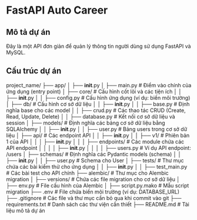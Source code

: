 # FastAPI Auto Career

## Mô tả dự án
Đây là một API đơn giản để quản lý thông tin người dùng sử dụng FastAPI và MySQL.

## Cấu trúc dự án
project_name/
├── app/
│   ├── __init__.py
│   ├── main.py                 # Điểm vào chính của ứng dụng (entry point)
│   ├── core/                   # Cấu hình cốt lõi và các tiện ích
│   │   ├── __init__.py
│   │   ├── config.py           # Cấu hình ứng dụng (ví dụ: biến môi trường)
│   ├── db/                     # Cấu hình cơ sở dữ liệu
│   │   ├── __init__.py
│   │   ├── base.py             # Định nghĩa base cho các model
│   │   ├── crud.py             # Các thao tác CRUD (Create, Read, Update, Delete)
│   │   ├── database.py         # Kết nối cơ sở dữ liệu và session
│   ├── models/                 # Định nghĩa các bảng cơ sở dữ liệu bằng SQLAlchemy
│   │   ├── __init__.py
│   │   ├── user.py             # Bảng users trong cơ sở dữ liệu
│   ├── api/                    # Các endpoint API
│   │   ├── __init__.py
│   │   ├── v1/                 # Phiên bản 1 của API
│   │   │   ├── __init__.py
│   │   │   ├── endpoints/      # Các module chứa các API endpoint
│   │   │   │   ├── __init__.py
│   │   │   │   ├── users.py    # Ví dụ API endpoint: /users
│   ├── schemas/                # Định nghĩa các Pydantic models (schema)
│   │   ├── __init__.py
│   │   ├── user.py             # Schema cho User
│   ├── tests/                  # Thư mục chứa các bài kiểm thử cho ứng dụng
│   │   ├── __init__.py
│   │   ├── test_main.py        # Các bài test cho API chính
├── alembic/                    # Thư mục cho Alembic migration
│   ├── versions/               # Chứa các file migration cho cơ sở dữ liệu
│   ├── env.py                  # File cấu hình của Alembic
│   ├── script.py.mako          # Mẫu script migration
├── .env                        # File chứa biến môi trường (ví dụ: DATABASE_URL)
├── .gitignore                  # Các file và thư mục cần bỏ qua khi commit vào git
├── requirements.txt            # Danh sách các thư viện cần thiết
├── README.md                   # Tài liệu mô tả dự án
